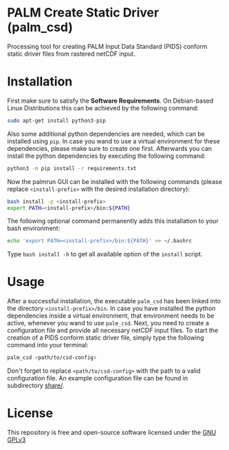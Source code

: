 # PALM Create Static Driver (palm_csd)

Processing tool for creating PALM Input Data Standard (PIDS) conform static driver files from rastered netCDF input.


# Installation

First make sure to satisfy the **Software Requirements**. On Debian-based Linux Distributions this can be achieved by the following command:

``` bash
sudo apt-get install python3-pip
```

Also some additional python dependencies are needed, which can be installed using `pip`. In case you wand to use a virtual environment for these dependencies, please make sure to create one first. Afterwards you can install the python dependencies by executing the following command:

``` bash
python3 -m pip install -r requirements.txt
```

Now the palmrun GUI can be installed with the following commands (please replace `<install-prefix>` with the desired installation directory):

``` bash
bash install -p <install-prefix>
export PATH=<install-prefix>/bin:${PATH}
```

The following optional command permanently adds this installation to your bash environment:

``` bash
echo 'export PATH=<install-prefix>/bin:${PATH}' >> ~/.bashrc
```

Type `bash install -h` to get all available option of the `install` script.


# Usage

After a successful installation, the executable `palm_csd` has been linked into the directory `<install-prefix>/bin`. In case you have installed the python dependencies inside a virtual environment, that environment needs to be active, whenever you wand to use `palm_csd`. Next, you need to create a configuration file and provide all necessary netCDF input files. To start the creation of a PIDS conform static driver file, simply type the following command into your terminal:

```bash
palm_csd <path/to/csd-config>
```

Don't forget to replace `<path/to/csd-config>` with the path to a valid configuration file. An example configuration file can be found in subdirectory [share/](share/csd_default.config).


# License

This repository is free and open-source software licensed under the [GNU GPLv3](LICENSE)

